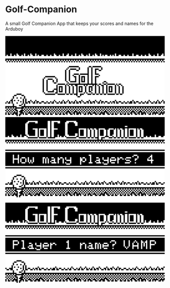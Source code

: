 # Golf-Companion
A small Golf Companion App that keeps your scores and names for the Arduboy

![Screenshot](/Images/GolfCompanionCapture.png)  ![Screenshot](/Images/GolfCompanionCapture2.png)

![Screenshot](/Images/GolfCompanionCapture3.png)
